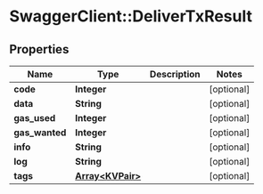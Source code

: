 # SwaggerClient::DeliverTxResult

## Properties
Name | Type | Description | Notes
------------ | ------------- | ------------- | -------------
**code** | **Integer** |  | [optional] 
**data** | **String** |  | [optional] 
**gas_used** | **Integer** |  | [optional] 
**gas_wanted** | **Integer** |  | [optional] 
**info** | **String** |  | [optional] 
**log** | **String** |  | [optional] 
**tags** | [**Array&lt;KVPair&gt;**](KVPair.md) |  | [optional] 



